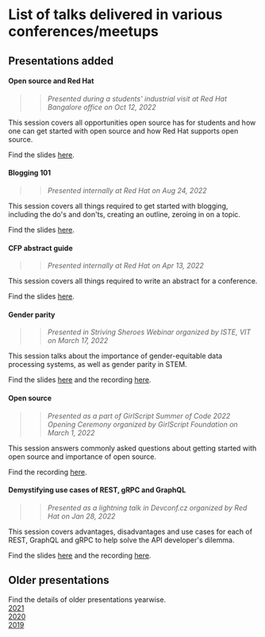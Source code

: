 # List of talks delivered in various conferences/meetups

## Presentations added

#### Open source and Red Hat

> > _Presented during a students' industrial visit at Red Hat Bangalore office on Oct 12, 2022_

This session covers all opportunities open source has for students and how one can get started with open source and how Red Hat supports open source.

Find the slides [here](2022/Open-source-opportunities-Red-Hat.pdf).

#### Blogging 101

> > _Presented internally at Red Hat on Aug 24, 2022_

This session covers all things required to get started with blogging, including the do's and don'ts, creating an outline, zeroing in on a topic.

Find the slides [here](2022/Blogging101.pdf).

#### CFP abstract guide

> > _Presented internally at Red Hat on Apr 13, 2022_

This session covers all things required to write an abstract for a conference.

Find the slides [here](2022/CFP-abstract-guide.pdf).

#### Gender parity

> > _Presented in Striving Sheroes Webinar organized by ISTE, VIT on March 17, 2022_

This session talks about the importance of gender-equitable data processing systems, as well as gender parity in STEM.

Find the slides [here](2022/Gender-parity-Striving-Sheroes.pdf) and the recording [here](https://www.youtube.com/watch?v=4urUEFHSvyA).

#### Open source

> > _Presented as a part of GirlScript Summer of Code 2022 Opening Ceremony organized by GirlScript Foundation on March 1, 2022_

This session answers commonly asked questions about getting started with open source and importance of open source.

Find the recording [here](https://www.youtube.com/watch?v=kNcNKH1kCIM).

#### Demystifying use cases of REST, gRPC and GraphQL

> > _Presented as a lightning talk in Devconf.cz organized by Red Hat on Jan 28, 2022_

This session covers advantages, disadvantages and use cases for each of REST, GraphQL and gRPC to help solve the API developer's dilemma.

Find the slides [here](2022/Demystifying-use-cases-REST-gRPC-GraphQL-Devconf.pdf) and the recording [here](https://www.youtube.com/watch?v=1OEPXxt62GE&list=PLAzCkRsKko5vp1pQZqrcSIP7SWAPlfeRa&index=10).

## Older presentations

Find the details of older presentations yearwise.
\
[2021](https://github.com/manaswinidas/conferences_talks/blob/3e70f53744bd055b82f36249151231d3145e0f43/2021)
\
[2020](https://github.com/manaswinidas/conferences_talks/blob/01b15406b40a33681aa0062bba425e114905adc9/2020)
\
[2019](https://github.com/manaswinidas/conferences_talks/blob/01b15406b40a33681aa0062bba425e114905adc9/2019)
